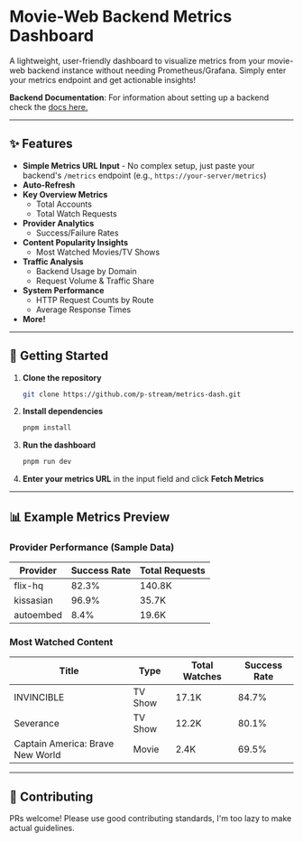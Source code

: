 # Movie-Web Backend Metrics Dashboard

A lightweight, user-friendly dashboard to visualize metrics from your movie-web backend instance without needing Prometheus/Grafana. Simply enter your metrics endpoint and get actionable insights!

**Backend Documentation**:
For information about setting up a backend check the [docs here.](https://docs.pstream.mov/backend/introduction)

---

## ✨ Features

- **Simple Metrics URL Input** - No complex setup, just paste your backend's `/metrics` endpoint (e.g., `https://your-server/metrics`)
- **Auto-Refresh**
- **Key Overview Metrics**
  - Total Accounts
  - Total Watch Requests
- **Provider Analytics**
  - Success/Failure Rates
- **Content Popularity Insights**
  - Most Watched Movies/TV Shows
- **Traffic Analysis**
  - Backend Usage by Domain
  - Request Volume & Traffic Share
- **System Performance**
  - HTTP Request Counts by Route
  - Average Response Times
- **More!**

---

## 🚀 Getting Started

1. **Clone the repository**
   ```bash
   git clone https://github.com/p-stream/metrics-dash.git
   ```
2. **Install dependencies**
   ```bash
   pnpm install
   ```
3. **Run the dashboard**
   ```bash
   pnpm run dev
   ```
4. **Enter your metrics URL** in the input field and click **Fetch Metrics**

---

## 📊 Example Metrics Preview

### Provider Performance (Sample Data)

| Provider  | Success Rate | Total Requests |
| --------- | ------------ | -------------- |
| flix-hq   | 82.3%        | 140.8K         |
| kissasian | 96.9%        | 35.7K          |
| autoembed | 8.4%         | 19.6K          |

### Most Watched Content

| Title                            | Type    | Total Watches | Success Rate |
| -------------------------------- | ------- | ------------- | ------------ |
| INVINCIBLE                       | TV Show | 17.1K         | 84.7%        |
| Severance                        | TV Show | 12.2K         | 80.1%        |
| Captain America: Brave New World | Movie   | 2.4K          | 69.5%        |

---

## 🤝 Contributing

PRs welcome! Please use good contributing standards, I'm too lazy to make actual guidelines.

